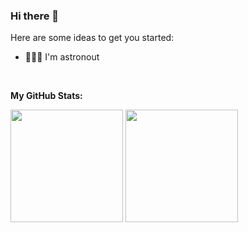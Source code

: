 ### Hi there 👋

Here are some ideas to get you started:

- 🚀👨‍🚀 I'm astronout

</br>

**My GitHub Stats:**

<p>
  <img height="180em" src="https://github-readme-stats.vercel.app/api?username=eryansari&show_icons=true&hide_border=true&&count_private=true&include_all_commits=true" />
  <img height="180em" src="https://github-readme-stats-eight-theta.vercel.app/api/top-langs/?username=eryansari&layout=compact"/
</p>
